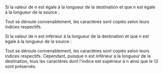 Si la valeur de n est égale à la longueur de la destination et que n est égale à la longueur de la source :

Tout se déroule convenablement, les caractères sont copiés selon leurs indices respectifs.

Si la valeur de n est inférieur à la longueur de la destination et que n est égale à la longueur de la source :

Tout se déroule convenablement, les caractères sont copiés selon leurs indices respectifs. Cependant, puisque n est inférieur à la longueur de la destination, tous les caractères dont l'indice est supérieur à n ainsi que le \0 sont préservés.
